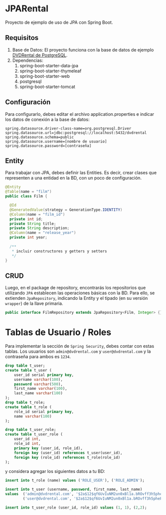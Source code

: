 # JPARental
Proyecto de ejemplo de uso de JPA con Spring Boot.

## Requisitos
1. Base de Datos: El proyecto funciona con la base de datos de ejemplo [DVDRental de PostgreSQL](https://www.postgresqltutorial.com/postgresql-getting-started/postgresql-sample-database/).
2. Dependencias:
    1. spring-boot-starter-data-jpa
    2. spring-boot-starter-thymeleaf
    3. spring-boot-starter-web
    4. postgresql
    5. spring-boot-starter-tomcat

## Configuración
Para configurarlo, debes editar el archivo application.properties e indicar los datos de conexión a la base de datos:

```editorconfig
spring.datasource.driver-class-name=org.postgresql.Driver
spring.datasource.url=jdbc:postgresql://localhost:5432/dvdrental
spring.datasource.schema=public
spring.datasource.username=[nombre de usuario]
spring.datasource.password=[contraseña]
```
## Entity
Para trabajar con JPA, debes definir las Entities. Es decir, crear clases que representen a una entidad en la BD, 
con un poco de configuración.

```java
@Entity
@Table(name = "film")
public class Film {

  @Id
  @GeneratedValue(strategy = GenerationType.IDENTITY)
  @Column(name = "film_id")
  private int id;
  private String title;
  private String description;
  @Column(name = "release_year")
  private int year;
  
  /**
   * incluir constructores y getters y setters
   */
}
```
## CRUD
Luego, en el package de repository, encontrarás los repositorios que utilizando `JPA` establecen las
operaciones básicas con la BD. Para ello, se extienden `JpaRepository`, indicando la Entity y el tipado (en su
versión `wrapper`) de la llave primaria.

```java
public interface FilmRepository extends JpaRepository<Film, Integer> {}
```

# Tablas de Usuario / Roles
Para implementar la sección de `Spring Security`, debes contar con estas tablas.
Los usuarios son `admin@dvdrental.com` y `user@dvdrental.com` y la contraseña para ambos es `1234`.

```sql
drop table t_user;
create table t_user (
    user_id serial primary key,
    username varchar(100),
    password varchar(500),
    first_name varchar(100),
    last_name varchar(100)
);
drop table t_role;
create table t_role (
    role_id serial primary key,
    name varchar(100)
);

drop table t_user_role;
create table t_user_role (
    user_id int,
    role_id int,
    primary key (user_id, role_id),
    foreign key (user_id) references t_user(user_id),
    foreign key (role_id) references t_role(role_id)
);
```
y considera agregar los siguientes datos a tu BD:
```sql
insert into t_role (name) values ('ROLE_USER'), ('ROLE_ADMIN');

insert into t_user (username, password, first_name, last_name)
values  ('admin@dvdrental.com', '$2a$12$qf6UvIuNM2un0xBl1a.bROvff3h5phePEp4WpsCsyUEmm0jDIGPcO', 'administrador', 'dvdrental'),
        ('user@dvdrental.com', '$2a$12$qf6UvIuNM2un0xBl1a.bROvff3h5phePEp4WpsCsyUEmm0jDIGPcO', 'usuario', 'dvdrental');

insert into t_user_role (user_id, role_id) values (1, 1), (2,2);
```